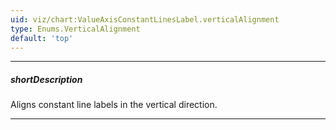 ```yaml
---
uid: viz/chart:ValueAxisConstantLinesLabel.verticalAlignment
type: Enums.VerticalAlignment
default: 'top'
---
```

---
##### shortDescription
Aligns constant line labels in the vertical direction.

---
<!--
&lt;!-- Description goes here --&gt;
-->
